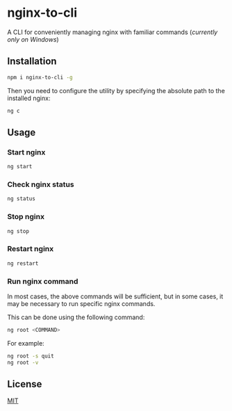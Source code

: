 # nginx-to-cli

A CLI for conveniently managing nginx with familiar commands (*currently only on Windows*)

## Installation

```bash
npm i nginx-to-cli -g
```

Then you need to configure the utility by specifying the absolute path to the installed nginx:

```bash
ng c
```

## Usage

### Start nginx

```bash
ng start
```

### Check nginx status

```bash
ng status
```

### Stop nginx

```bash
ng stop
```

### Restart nginx

```bash
ng restart
```

### Run nginx command

In most cases, the above commands will be sufficient, but in some cases, it may be necessary to run specific nginx commands.

This can be done using the following command:

```bash
ng root <COMMAND>
```

For example:

```bash
ng root -s quit
ng root -v
```

## License

[MIT](https://github.com/vordgi/nginx-to-cli/blob/main/LICENSE)